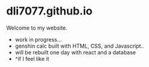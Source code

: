 # dli7077.github.io

Welcome to my website.
- work in progress...
- genshin calc built with HTML, CSS, and Javascript..
- will be rebuilt one day with react and a database
- ^if I feel like it
